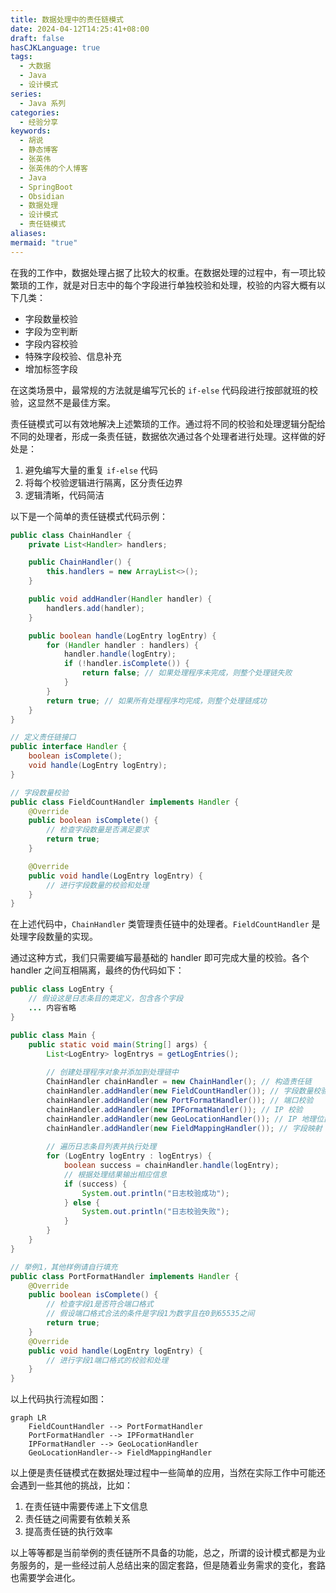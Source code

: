 ```yaml
---
title: 数据处理中的责任链模式
date: 2024-04-12T14:25:41+08:00
draft: false
hasCJKLanguage: true
tags:
  - 大数据
  - Java
  - 设计模式
series:
  - Java 系列
categories:
  - 经验分享
keywords:
  - 胡说
  - 静态博客
  - 张英伟
  - 张英伟的个人博客
  - Java
  - SpringBoot
  - Obsidian
  - 数据处理
  - 设计模式
  - 责任链模式
aliases: 
mermaid: "true"
---
```

在我的工作中，数据处理占据了比较大的权重。在数据处理的过程中，有一项比较繁琐的工作，就是对日志中的每个字段进行单独校验和处理，校验的内容大概有以下几类：

- 字段数量校验
- 字段为空判断
- 字段内容校验
- 特殊字段校验、信息补充
- 增加标签字段

<!-- more -->

在这类场景中，最常规的方法就是编写冗长的 `if-else` 代码段进行按部就班的校验，这显然不是最佳方案。

责任链模式可以有效地解决上述繁琐的工作。通过将不同的校验和处理逻辑分配给不同的处理者，形成一条责任链，数据依次通过各个处理者进行处理。这样做的好处是：

1. 避免编写大量的重复 `if-else` 代码
2. 将每个校验逻辑进行隔离，区分责任边界
3. 逻辑清晰，代码简洁

以下是一个简单的责任链模式代码示例：

```java
public class ChainHandler {
    private List<Handler> handlers;

    public ChainHandler() {
        this.handlers = new ArrayList<>();
    }

    public void addHandler(Handler handler) {
        handlers.add(handler);
    }

    public boolean handle(LogEntry logEntry) {
        for (Handler handler : handlers) {
            handler.handle(logEntry);
            if (!handler.isComplete()) {
                return false; // 如果处理程序未完成，则整个处理链失败
            }
        }
        return true; // 如果所有处理程序均完成，则整个处理链成功
    }
}

// 定义责任链接口
public interface Handler {
    boolean isComplete();
    void handle(LogEntry logEntry);
}

// 字段数量校验
public class FieldCountHandler implements Handler {
    @Override
    public boolean isComplete() {
        // 检查字段数量是否满足要求
        return true; 
    }

    @Override
    public void handle(LogEntry logEntry) {
        // 进行字段数量的校验和处理
    }
}
```

在上述代码中，`ChainHandler` 类管理责任链中的处理者。`FieldCountHandler` 是处理字段数量的实现。

通过这种方式，我们只需要编写最基础的 handler 即可完成大量的校验。各个 handler 之间互相隔离，最终的伪代码如下：

```java
public class LogEntry {
    // 假设这是日志条目的类定义，包含各个字段
    ... 内容省略
}

public class Main {
    public static void main(String[] args) {
        List<LogEntry> logEntrys = getLogEntries();
		
        // 创建处理程序对象并添加到处理链中
        ChainHandler chainHandler = new ChainHandler(); // 构造责任链
        chainHandler.addHandler(new FieldCountHandler()); // 字段数量校验
        chainHandler.addHandler(new PortFormatHandler()); // 端口校验
        chainHandler.addHandler(new IPFormatHandler()); // IP 校验
        chainHandler.addHandler(new GeoLocationHandler()); // IP 地理位置信息填充
        chainHandler.addHandler(new FieldMappingHandler()); // 字段映射
        
		// 遍历日志条目列表并执行处理 
		for (LogEntry logEntry : logEntrys) { 
			boolean success = chainHandler.handle(logEntry); 
			// 根据处理结果输出相应信息 
			if (success) { 
				System.out.println("日志校验成功"); 
			} else { 
				System.out.println("日志校验失败"); 
			} 
		}
    }
}

// 举例1，其他样例请自行填充
public class PortFormatHandler implements Handler {
    @Override
    public boolean isComplete() {
        // 检查字段1是否符合端口格式
        // 假设端口格式合法的条件是字段1为数字且在0到65535之间
        return true; 
    }
    @Override
    public void handle(LogEntry logEntry) {
        // 进行字段1端口格式的校验和处理
    }
}
```

以上代码执行流程如图：

```mermaid
graph LR
    FieldCountHandler --> PortFormatHandler
    PortFormatHandler --> IPFormatHandler
	IPFormatHandler --> GeoLocationHandler
	GeoLocationHandler--> FieldMappingHandler
```


以上便是责任链模式在数据处理过程中一些简单的应用，当然在实际工作中可能还会遇到一些其他的挑战，比如：

1. 在责任链中需要传递上下文信息
2. 责任链之间需要有依赖关系
3. 提高责任链的执行效率

以上等等都是当前举例的责任链所不具备的功能，总之，所谓的设计模式都是为业务服务的，是一些经过前人总结出来的固定套路，但是随着业务需求的变化，套路也需要学会进化。







